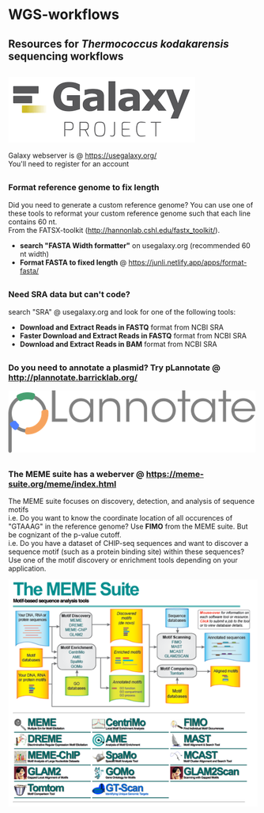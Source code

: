 # WGS-workflows
## Resources for *Thermococcus kodakarensis* sequencing workflows
##

![Alt text](/image_bank/usegalaxy.png?raw=true ".")

Galaxy webserver is @ https://usegalaxy.org/  
You'll need to register for an account

##
### Format reference genome to fix length
Did you need to generate a custom reference genome? You can use one of these tools to reformat your custom reference genome such that each line contains 60 nt.  
From the FATSX-toolkit (http://hannonlab.cshl.edu/fastx_toolkit/).  
- **search "FASTA Width formatter"** on usegalaxy.org (recommended 60 nt width) 
- **Format FASTA to fixed length** @ https://junli.netlify.app/apps/format-fasta/

##

### Need SRA data but can't code?
search "SRA" @ usegalaxy.org and look for one of the following tools:  
- **Download and Extract Reads in FASTQ** format from NCBI SRA
- **Faster Download and Extract Reads in FASTQ** format from NCBI SRA
- **Download and Extract Reads in BAM** format from NCBI SRA

##
### Do you need to annotate a plasmid? Try pLannotate @ http://plannotate.barricklab.org/

![Alt text](/image_bank/pLannotate.png?raw=true ".")

##
### The MEME suite has a weberver @ https://meme-suite.org/meme/index.html  
The MEME suite focuses on discovery, detection, and analysis of sequence motifs  
i.e. Do you want to know the coordinate location of all occurences of "GTAAAG" in the reference genome? Use **FIMO** from the MEME suite. But be cognizant of the p-value cutoff.  
i.e. Do you have a dataset of CHIP-seq sequences and want to discover a sequence motif (such as a protein binding site) within these sequences? Use one of the motif discovery or enrichment tools depending on your application.

![Alt text](/image_bank/meme_suite.png?raw=true ".")



